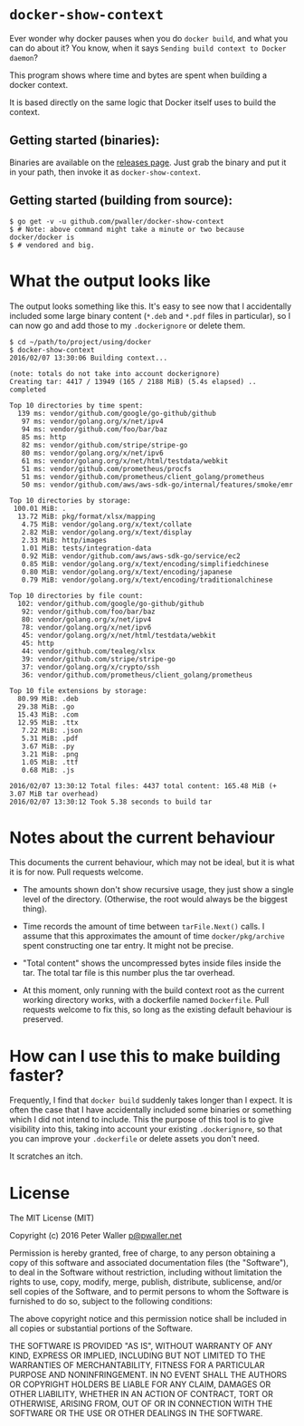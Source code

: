 # `docker-show-context`

Ever wonder why docker pauses when you do `docker build`, and what you can do
about it? You know, when it says `Sending build context to Docker daemon`?

This program shows where time and bytes are spent when building a docker context.

It is based directly on the same logic that Docker itself uses to build the
context.

## Getting started (binaries):

Binaries are available on the
[releases page](https://github.com/pwaller/docker-show-context/releases/tag/v1.0).
Just grab the binary and put it in your path, then invoke it as
`docker-show-context`.

## Getting started (building from source):

```
$ go get -v -u github.com/pwaller/docker-show-context
$ # Note: above command might take a minute or two because docker/docker is
$ # vendored and big.
```

# What the output looks like

The output looks something like this. It's easy to see now that I accidentally
included some large binary content (`*.deb` and `*.pdf` files in particular),
so I can now go and add those to my `.dockerignore` or delete them.

```
$ cd ~/path/to/project/using/docker
$ docker-show-context
2016/02/07 13:30:06 Building context...

(note: totals do not take into account dockerignore)
Creating tar: 4417 / 13949 (165 / 2188 MiB) (5.4s elapsed) .. completed

Top 10 directories by time spent:
  139 ms: vendor/github.com/google/go-github/github
   97 ms: vendor/golang.org/x/net/ipv4
   94 ms: vendor/github.com/foo/bar/baz
   85 ms: http
   82 ms: vendor/github.com/stripe/stripe-go
   80 ms: vendor/golang.org/x/net/ipv6
   61 ms: vendor/golang.org/x/net/html/testdata/webkit
   51 ms: vendor/github.com/prometheus/procfs
   51 ms: vendor/github.com/prometheus/client_golang/prometheus
   50 ms: vendor/github.com/aws/aws-sdk-go/internal/features/smoke/emr

Top 10 directories by storage:
 100.01 MiB: .
  13.72 MiB: pkg/format/xlsx/mapping
   4.75 MiB: vendor/golang.org/x/text/collate
   2.82 MiB: vendor/golang.org/x/text/display
   2.33 MiB: http/images
   1.01 MiB: tests/integration-data
   0.92 MiB: vendor/github.com/aws/aws-sdk-go/service/ec2
   0.85 MiB: vendor/golang.org/x/text/encoding/simplifiedchinese
   0.80 MiB: vendor/golang.org/x/text/encoding/japanese
   0.79 MiB: vendor/golang.org/x/text/encoding/traditionalchinese

Top 10 directories by file count:
  102: vendor/github.com/google/go-github/github
   92: vendor/github.com/foo/bar/baz
   80: vendor/golang.org/x/net/ipv4
   78: vendor/golang.org/x/net/ipv6
   45: vendor/golang.org/x/net/html/testdata/webkit
   45: http
   44: vendor/github.com/tealeg/xlsx
   39: vendor/github.com/stripe/stripe-go
   37: vendor/golang.org/x/crypto/ssh
   36: vendor/github.com/prometheus/client_golang/prometheus

Top 10 file extensions by storage:
  80.99 MiB: .deb
  29.38 MiB: .go
  15.43 MiB: .com
  12.95 MiB: .ttx
   7.22 MiB: .json
   5.31 MiB: .pdf
   3.67 MiB: .py
   3.21 MiB: .png
   1.05 MiB: .ttf
   0.68 MiB: .js

2016/02/07 13:30:12 Total files: 4437 total content: 165.48 MiB (+ 3.07 MiB tar overhead)
2016/02/07 13:30:12 Took 5.38 seconds to build tar
```

# Notes about the current behaviour

This documents the current behaviour, which may not be ideal, but it is what it
is for now. Pull requests welcome.

* The amounts shown don't show recursive usage, they just show a single level
  of the directory. (Otherwise, the root would always be the biggest thing).

* Time records the amount of time between `tarFile.Next()` calls. I assume that
  this approximates the amount of time `docker/pkg/archive` spent constructing
  one tar entry. It might not be precise.

* "Total content" shows the uncompressed bytes inside files inside the tar.
  The total tar file is this number plus the tar overhead.

* At this moment, only running with the build context root as the current
  working directory works, with a dockerfile named `Dockerfile`. Pull requests
  welcome to fix this, so long as the existing default behaviour is preserved.

# How can I use this to make building faster?

Frequently, I find that `docker build` suddenly takes longer than I expect. It
is often the case that I have accidentally included some binaries or something
which I did not intend to include. This the purpose of this tool is to give
visibility into this, taking into account your existing `.dockerignore`,
so that you can improve your `.dockerfile` or delete assets you don't need.

It scratches an itch.

# License

The MIT License (MIT)

Copyright (c) 2016 Peter Waller <p@pwaller.net>

Permission is hereby granted, free of charge, to any person obtaining a copy
of this software and associated documentation files (the "Software"), to deal
in the Software without restriction, including without limitation the rights
to use, copy, modify, merge, publish, distribute, sublicense, and/or sell
copies of the Software, and to permit persons to whom the Software is
furnished to do so, subject to the following conditions:

The above copyright notice and this permission notice shall be included in all
copies or substantial portions of the Software.

THE SOFTWARE IS PROVIDED "AS IS", WITHOUT WARRANTY OF ANY KIND, EXPRESS OR
IMPLIED, INCLUDING BUT NOT LIMITED TO THE WARRANTIES OF MERCHANTABILITY,
FITNESS FOR A PARTICULAR PURPOSE AND NONINFRINGEMENT. IN NO EVENT SHALL THE
AUTHORS OR COPYRIGHT HOLDERS BE LIABLE FOR ANY CLAIM, DAMAGES OR OTHER
LIABILITY, WHETHER IN AN ACTION OF CONTRACT, TORT OR OTHERWISE, ARISING FROM,
OUT OF OR IN CONNECTION WITH THE SOFTWARE OR THE USE OR OTHER DEALINGS IN THE
SOFTWARE.
